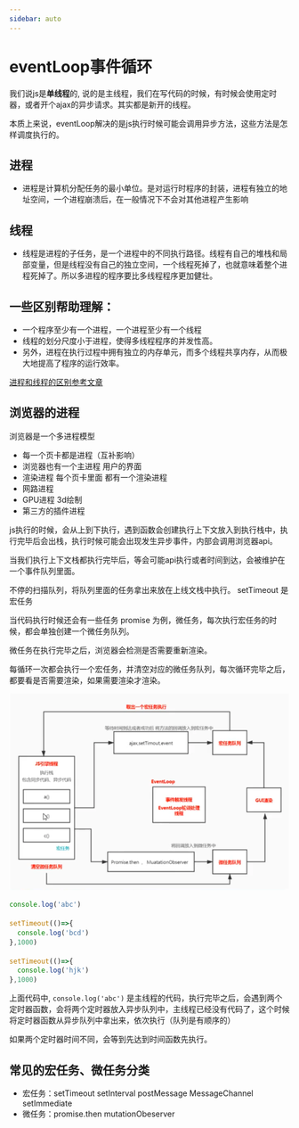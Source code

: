 ```yaml
---
sidebar: auto
---
```


# eventLoop事件循环

我们说js是**单线程**的, 说的是主线程，我们在写代码的时候，有时候会使用定时器，或者开个ajax的异步请求。其实都是新开的线程。

本质上来说，eventLoop解决的是js执行时候可能会调用异步方法，这些方法是怎样调度执行的。



## 进程
- 进程是计算机分配任务的最小单位。是对运行时程序的封装，进程有独立的地址空间，一个进程崩溃后，在一般情况下不会对其他进程产生影响

## 线程
- 线程是进程的子任务，是一个进程中的不同执行路径。线程有自己的堆栈和局部变量，但是线程没有自己的独立空间，一个线程死掉了，也就意味着整个进程死掉了。所以多进程的程序要比多线程程序更加健壮。

## 一些区别帮助理解：
- 一个程序至少有一个进程，一个进程至少有一个线程
- 线程的划分尺度小于进程，使得多线程程序的并发性高。
- 另外，进程在执行过程中拥有独立的内存单元，而多个线程共享内存，从而极大地提高了程序的运行效率。

[进程和线程的区别参考文章](https://blog.csdn.net/mxsgoden/article/details/8821936)

## 浏览器的进程
浏览器是一个多进程模型
- 每一个页卡都是进程（互补影响）
- 浏览器也有一个主进程 用户的界面
- 渲染进程 每个页卡里面 都有一个渲染进程
- 网路进程
- GPU进程 3d绘制
- 第三方的插件进程

js执行的时候，会从上到下执行，遇到函数会创建执行上下文放入到执行栈中，执行完毕后会出栈，执行时候可能会出现发生异步事件，内部会调用浏览器api。

当我们执行上下文栈都执行完毕后，等会可能api执行或者时间到达，会被维护在一个事件队列里面。

不停的扫描队列，将队列里面的任务拿出来放在上线文栈中执行。 setTimeout 是宏任务

当代码执行时候还会有一些任务 promise 为例，微任务，每次执行宏任务的时候，都会单独创建一个微任务队列。

微任务在执行完毕之后，浏览器会检测是否需要重新渲染。

每循环一次都会执行一个宏任务，并清空对应的微任务队列，每次循环完毕之后，都要看是否需要渲染，如果需要渲染才渲染。

![时间循环](../../images/eventloop/01.png)

```js
console.log('abc')

setTimeout(()=>{
  console.log('bcd')
},1000)

setTimeout(()=>{
  console.log('hjk')
},1000)
```

上面代码中, `console.log('abc')` 是主线程的代码，执行完毕之后，会遇到两个定时器函数，会将两个定时器放入异步队列中，主线程已经没有代码了，这个时候将定时器函数从异步队列中拿出来，依次执行（队列是有顺序的）

如果两个定时器时间不同，会等到先达到时间函数先执行。


## 常见的宏任务、微任务分类
- 宏任务：setTimeout setInterval postMessage MessageChannel setImmediate 
- 微任务：promise.then mutationObeserver 








